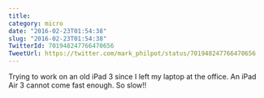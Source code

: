 ```yaml
---
title: 
category: micro
date: "2016-02-23T01:54:38"
slug: "2016-02-23T01:54:38"
TwitterId: 701948247766470656
TweetUrl: https://twitter.com/mark_philpot/status/701948247766470656
---
```


Trying to work on an old iPad 3 since I left my laptop at the office. An iPad
Air 3 cannot come fast enough. So slow!!
